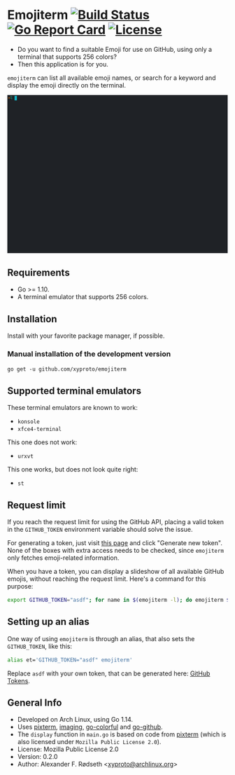 # Emojiterm [![Build Status](https://travis-ci.com/xyproto/emojiterm.svg?branch=master)](https://travis-ci.com/xyproto/emojiterm) [![Go Report Card](https://goreportcard.com/badge/github.com/xyproto/emojiterm)](https://goreportcard.com/report/github.com/xyproto/emojiterm) [![License](https://img.shields.io/badge/License-MPL2-brightgreen)](https://raw.githubusercontent.com/xyproto/emojiterm/master/LICENSE)

* Do you want to find a suitable Emoji for use on GitHub, using only a terminal that supports 256 colors?
* Then this application is for you.

`emojiterm` can list all available emoji names, or search for a keyword and display the emoji directly on the terminal.

![recording](img/recording.gif)

## Requirements

* Go >= 1.10.
* A terminal emulator that supports 256 colors.

## Installation

Install with your favorite package manager, if possible.

### Manual installation of the development version

    go get -u github.com/xyproto/emojiterm

## Supported terminal emulators

These terminal emulators are known to work:

* `konsole`
* `xfce4-terminal`

This one does not work:

* `urxvt`

This one works, but does not look quite right:

* `st`

## Request limit

If you reach the request limit for using the GitHub API, placing a valid token in the `GITHUB_TOKEN` environment variable should solve the issue.

For generating a token, just visit [this page](https://github.com/settings/tokens) and click "Generate new token". None of the boxes with extra access needs to be checked, since `emojiterm` only fetches emoji-related information.

When you have a token, you can display a slideshow of all available GitHub emojis, without reaching the request limit. Here's a command for this purpose:

```bash
export GITHUB_TOKEN="asdf"; for name in $(emojiterm -l); do emojiterm $name; done
```

## Setting up an alias

One way of using `emojiterm` is through an alias, that also sets the `GITHUB_TOKEN`, like this:

```bash
alias et='GITHUB_TOKEN="asdf" emojiterm'
```

Replace `asdf` with your own token, that can be generated here: [GitHub Tokens](https://github.com/settings/tokens).

## General Info

* Developed on Arch Linux, using Go 1.14.
* Uses [pixterm](https://github.com/eliukblau/pixterm), [imaging](https://github.com/disintegration/imaging), [go-colorful](https://github.com/lucasb-eyer/go-colorful) and [go-github](https://github.com/google/go-github).
* The `display` function in `main.go` is based on code from [pixterm](https://github.com/eliukblau/pixterm) (which is also licensed under `Mozilla Public License 2.0`).
* License: Mozilla Public License 2.0
* Version: 0.2.0
* Author: Alexander F. Rødseth &lt;xyproto@archlinux.org&gt;
